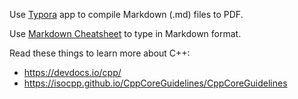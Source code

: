 Use [Typora](https://typora.io/) app to compile Markdown (.md) files to PDF.

Use [Markdown Cheatsheet](https://guides.github.com/features/mastering-markdown/) to type in Markdown format.

Read these things to learn more about C++:
- https://devdocs.io/cpp/
- https://isocpp.github.io/CppCoreGuidelines/CppCoreGuidelines
